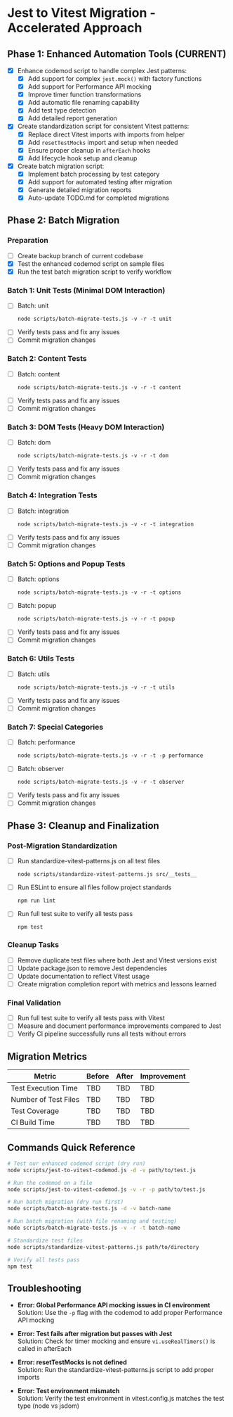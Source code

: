 # Jest to Vitest Migration - Accelerated Approach

## Phase 1: Enhanced Automation Tools (CURRENT)

- [x] Enhance codemod script to handle complex Jest patterns:
  - [x] Add support for complex `jest.mock()` with factory functions
  - [x] Add support for Performance API mocking
  - [x] Improve timer function transformations
  - [x] Add automatic file renaming capability
  - [x] Add test type detection
  - [x] Add detailed report generation
- [x] Create standardization script for consistent Vitest patterns:
  - [x] Replace direct Vitest imports with imports from helper
  - [x] Add `resetTestMocks` import and setup when needed
  - [x] Ensure proper cleanup in `afterEach` hooks
  - [x] Add lifecycle hook setup and cleanup
- [x] Create batch migration script:
  - [x] Implement batch processing by test category
  - [x] Add support for automated testing after migration
  - [x] Generate detailed migration reports
  - [x] Auto-update TODO.md for completed migrations

## Phase 2: Batch Migration

### Preparation

- [ ] Create backup branch of current codebase
- [x] Test the enhanced codemod script on sample files
- [x] Run the test batch migration script to verify workflow

### Batch 1: Unit Tests (Minimal DOM Interaction)

- [ ] Batch: unit
  ```
  node scripts/batch-migrate-tests.js -v -r -t unit
  ```
- [ ] Verify tests pass and fix any issues
- [ ] Commit migration changes

### Batch 2: Content Tests

- [ ] Batch: content
  ```
  node scripts/batch-migrate-tests.js -v -r -t content
  ```
- [ ] Verify tests pass and fix any issues
- [ ] Commit migration changes

### Batch 3: DOM Tests (Heavy DOM Interaction)

- [ ] Batch: dom
  ```
  node scripts/batch-migrate-tests.js -v -r -t dom
  ```
- [ ] Verify tests pass and fix any issues
- [ ] Commit migration changes

### Batch 4: Integration Tests

- [ ] Batch: integration
  ```
  node scripts/batch-migrate-tests.js -v -r -t integration
  ```
- [ ] Verify tests pass and fix any issues
- [ ] Commit migration changes

### Batch 5: Options and Popup Tests

- [ ] Batch: options
  ```
  node scripts/batch-migrate-tests.js -v -r -t options
  ```
- [ ] Batch: popup
  ```
  node scripts/batch-migrate-tests.js -v -r -t popup
  ```
- [ ] Verify tests pass and fix any issues
- [ ] Commit migration changes

### Batch 6: Utils Tests

- [ ] Batch: utils
  ```
  node scripts/batch-migrate-tests.js -v -r -t utils
  ```
- [ ] Verify tests pass and fix any issues
- [ ] Commit migration changes

### Batch 7: Special Categories

- [ ] Batch: performance
  ```
  node scripts/batch-migrate-tests.js -v -r -t -p performance
  ```
- [ ] Batch: observer
  ```
  node scripts/batch-migrate-tests.js -v -r -t observer
  ```
- [ ] Verify tests pass and fix any issues
- [ ] Commit migration changes

## Phase 3: Cleanup and Finalization

### Post-Migration Standardization

- [ ] Run standardize-vitest-patterns.js on all test files
  ```
  node scripts/standardize-vitest-patterns.js src/__tests__
  ```
- [ ] Run ESLint to ensure all files follow project standards
  ```
  npm run lint
  ```
- [ ] Run full test suite to verify all tests pass
  ```
  npm test
  ```

### Cleanup Tasks

- [ ] Remove duplicate test files where both Jest and Vitest versions exist
- [ ] Update package.json to remove Jest dependencies
- [ ] Update documentation to reflect Vitest usage
- [ ] Create migration completion report with metrics and lessons learned

### Final Validation

- [ ] Run full test suite to verify all tests pass with Vitest
- [ ] Measure and document performance improvements compared to Jest
- [ ] Verify CI pipeline successfully runs all tests without errors

## Migration Metrics

| Metric               | Before | After | Improvement |
| -------------------- | ------ | ----- | ----------- |
| Test Execution Time  | TBD    | TBD   | TBD         |
| Number of Test Files | TBD    | TBD   | TBD         |
| Test Coverage        | TBD    | TBD   | TBD         |
| CI Build Time        | TBD    | TBD   | TBD         |

## Commands Quick Reference

```bash
# Test our enhanced codemod script (dry run)
node scripts/jest-to-vitest-codemod.js -d -v path/to/test.js

# Run the codemod on a file
node scripts/jest-to-vitest-codemod.js -v -r -p path/to/test.js

# Run batch migration (dry run first)
node scripts/batch-migrate-tests.js -d -v batch-name

# Run batch migration (with file renaming and testing)
node scripts/batch-migrate-tests.js -v -r -t batch-name

# Standardize test files
node scripts/standardize-vitest-patterns.js path/to/directory

# Verify all tests pass
npm test
```

## Troubleshooting

- **Error: Global Performance API mocking issues in CI environment**  
  Solution: Use the `-p` flag with the codemod to add proper Performance API mocking

- **Error: Test fails after migration but passes with Jest**  
  Solution: Check for timer mocking and ensure `vi.useRealTimers()` is called in afterEach

- **Error: resetTestMocks is not defined**  
  Solution: Run the standardize-vitest-patterns.js script to add proper imports

- **Error: Test environment mismatch**  
  Solution: Verify the test environment in vitest.config.js matches the test type (node vs jsdom)
